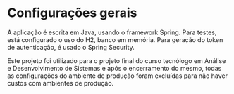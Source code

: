 # Configurações gerais

A aplicação é escrita em Java, usando o framework Spring.
Para testes, está configurado o uso do H2, banco em memória.
Para geração do token de autenticação, é usado o Spring Security.

Este projeto foi utilizado para o projeto final do curso tecnólogo em
Análise e Desenvolvimento de Sistemas e após o encerramento do mesmo,
todas as configurações do ambiente de produção foram excluídas para não haver custos com ambientes
de produção.